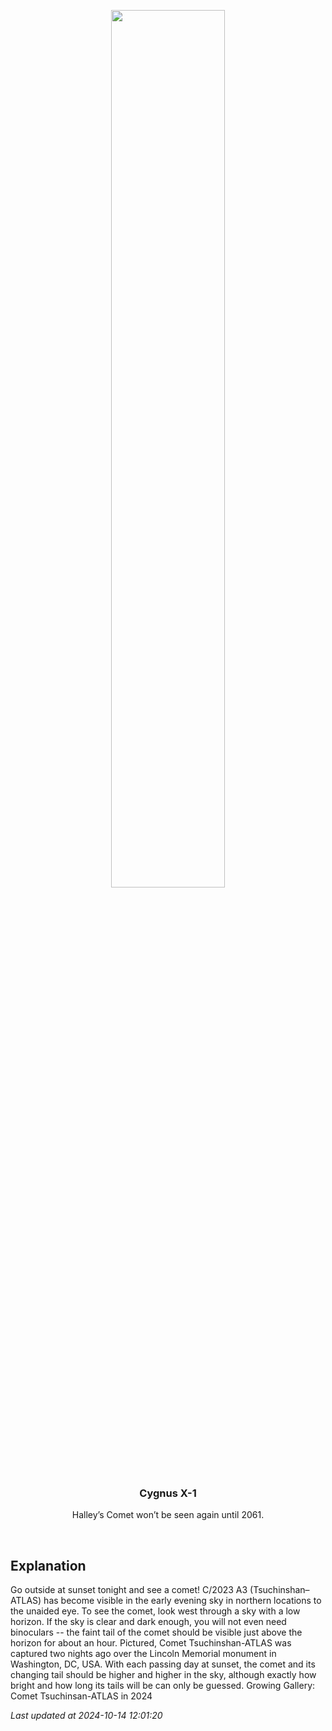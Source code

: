 <p align='center'>
    <img src='https://apod.nasa.gov/apod/image/2410/CometA3Dc_Gilmore_1080.jpg' width='60%' />
    <h3 align="center">Cygnus X-1</h3>
    <p align="center">Halley’s Comet won’t be seen again until 2061.</p>
</p>
<br/>

Explanation
--
Go outside at sunset tonight and see a comet!  C/2023 A3 (Tsuchinshan–ATLAS) has become visible in the early evening sky in northern locations to the unaided eye. To see the comet, look west through a sky with a low horizon. If the sky is clear and dark enough, you will not even need binoculars -- the faint tail of the comet should be visible just above the horizon for about an hour.  Pictured, Comet Tsuchinshan-ATLAS was captured two nights ago over the Lincoln Memorial monument in Washington, DC, USA.  With each passing day at sunset, the comet and its changing tail should be higher and higher in the sky, although exactly how bright and how long its tails will be can only be guessed.   Growing Gallery: Comet Tsuchinsan-ATLAS in 2024


*Last updated at 2024-10-14 12:01:20*
